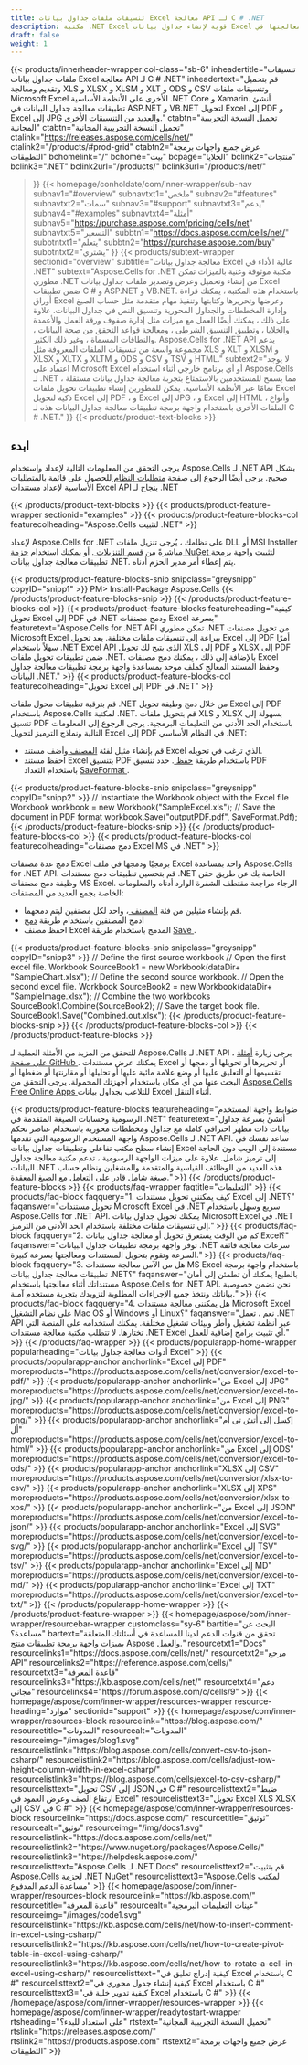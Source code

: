 ```yaml
---
title: تنسيقات ملفات جداول بيانات Excel معالجة API لـ C # .NET
description: مكتبة .NET Excel قوية لإنشاء جداول بيانات Excel وعرضها ومعالجتها في C # و ASP.NET و VB.NET. قم بتحويل Excel إلى PDF و JPEG و HTML وتنسيقات أخرى.
draft: false
weight: 1
---
```

{{< products/innerheader-wrapper col-class="sb-6"
  inheadertitle="تنسيقات ملفات جداول بيانات Excel معالجة API لـ C # .NET"
  inheadertext="قم بتحميل وتقديم ومعالجة XLS و XLSX و XLSM و XLT و ODS و CSV وتنسيقات ملفات Microsoft Excel الأخرى على الأنظمة الأساسية .NET Core و Xamarin. أنشئ تطبيقات معالجة جداول البيانات في ASP.NET و VB.NET لتحويل Excel إلى PDF و Excel إلى JPG والعديد من التنسيقات الأخرى."
  ctabtn="تحميل النسخة التجريبية المجانية"
  ctabtn="تحميل النسخة التجريبية المجانية"
  ctalink="https://releases.aspose.com/cells/net/"
  ctalink2="/products/#prod-grid"
  ctabtn2="عرض جميع واجهات برمجة التطبيقات"
  bchomelink="/"
  bchome="بيت"
  bcpage="الخلايا"
  bclink2="منتجات"
  bclink3=".NET"
  bclink2url="/products/"
  bclink3url="/products/net/"
  >}}
{{< homepage/conholdate/com/inner-wrapper/sub-nav 
subnav1="#overview"
subnavtxt1="ملخص" 
subnav2="#features"
subnavtxt2="سمات" 
subnav3="#support" 
subnavtxt3="يدعم" 
subnav4="#examples" 
subnavtxt4="أمثلة" 
subnav5="https://purchase.aspose.com/pricing/cells/net" 
subnavtxt5="التسعير" 
subbtn1="https://docs.aspose.com/cells/net/" 
subbtntxt1="يتعلم"
subbtn2="https://purchase.aspose.com/buy" 
subbtntxt2="يشتري"
>}}
   {{< products/subtext-wrapper 
   sectionid="overview"
   subtitle="معالجة جداول بيانات Excel عالية الأداء في .NET"
   subtext="Aspose.Cells for .NET مكتبة موثوقة وغنية بالميزات تمكن مطوري .NET من إنشاء وتحميل وعرض وتصدير ملفات جداول بيانات Excel ضمن تطبيقات C # و ASP.NET و VB.NET. باستخدام هذه المكتبة ، يمكنك قراءة أوراق Excel وعرضها وتحريرها وكتابتها وتنفيذ مهام متقدمة مثل حساب الصيغ وإدارة المخططات والجداول المحورية وتنسيق النص في جداول البيانات. علاوة على ذلك ، يمكنك أيضًا العمل مع ميزات مثل إدارة صفوف ورقة العمل والأعمدة والخلايا ، وتطبيق التنسيق الشرطي ، ومعالجة قواعد التحقق من صحة البيانات ، والنطاقات المسماة ، وغير ذلك الكثير. Aspose.Cells for .NET API يدعم مجموعة واسعة من تنسيقات الملفات المعروفة مثل XLS و XLT و XLSM و XLSX و XLTX و XLTM و ODS و CSV و TSV و HTML." 
   subtext2="لا يوجد اعتماد على Microsoft Excel أو أي برنامج خارجي أثناء استخدام Aspose.Cells لـ .NET ، مما يسمح للمستخدمين بالاستمتاع بتجربة معالجة جداول بيانات مستقلة تمامًا عبر الأنظمة الأساسية. يمكن للمطورين إنشاء تطبيقات تحويل ملفات Excel ذكية لتحويل Excel إلى PDF ، و Excel إلى JPG ، و Excel إلى HTML ، وأنواع الملفات الأخرى باستخدام واجهة برمجة تطبيقات معالجة جداول البيانات هذه لـ C # .NET."
   >}} 
   {{< products/product-text-blocks >}}
   <h2>ابدء</h2>
   <p>يرجى التحقق من المعلومات التالية لإعداد واستخدام Aspose.Cells لـ .NET API بشكل صحيح. يرجى أيضًا الرجوع إلى صفحة <a href="https://docs.aspose.com/cells/net/system-requirements/"> متطلبات النظام </a> للحصول على قائمة بالمتطلبات الأساسية لإعداد مستندات Excel API بنجاح لـ .NET</p>
   {{< /products/product-text-blocks >}}
{{< products/product-feature-wrapper 
sectionid="examples"
>}}
{{< products/product-feature-blocks-col
featurecolheading="Aspose.Cells لتثبيت .NET"
>}}
<p>لإعداد Aspose.Cells for .NET على نظامك ، يُرجى تنزيل ملفات DLL أو MSI Installer مباشرةً من <a href="https://releases.aspose.com/cells/net/"> قسم التنزيلات </a>. أو يمكنك استخدام <a href="https://www.nuget.org/packages/Aspose.Cells/"> حزمة NuGet </a> لتثبيت واجهة برمجة تطبيقات معالجة جداول بيانات .NET. يتم إعطاء أمر مدير الحزم أدناه.</p>
{{< products/product-feature-blocks-snip
snipclass="greysnipp"
copyID="snipp1"
>}}
PM> Install-Package Aspose.Cells
{{< /products/product-feature-blocks-snip >}}
{{< /products/product-feature-blocks-col >}}
{{< products/product-feature-blocks
featureheading="كيفية تحويل Excel إلى PDF في .NET ودمج مصنفات Excel بسرعة"
featuretext="Aspose.Cells for .NET API تمكن مطوري .NET من تحويل مصنفات Microsoft Excel ببراعة إلى تنسيقات ملفات مختلفة. يعد تحويل Excel إلى PDF أمرًا سهلاً باستخدام .NET Excel API الذي يتيح لك تحويل XLS إلى PDF و XLSX إلى PDF ضمن تطبيقات تحويل ملفات .NET. بالإضافة إلى ذلك ، يمكنك دمج مصنفات Excel وحفظ المستند المعالج كملف موحد بمساعدة واجهة برمجة تطبيقات معالجة جداول البيانات .NET."
>}}
{{< products/product-feature-blocks-col
featurecolheading="تحويل Excel إلى PDF في .NET"
>}}
<p>قم بترقية تطبيقات محول ملفات .NET من خلال دمج وظيفة تحويل Excel إلى PDF باستخدام Aspose.Cells لمكتبة .NET. قم بتحويل ملفات XLS و XLSX بسهولة إلى تنسيق PDF باستخدام الحد الأدنى من التعليمات البرمجية. يرجى الرجوع إلى المعلومات التالية ونماذج الترميز لتحويل Excel إلى PDF في النظام الأساسي .NET:</p>
<ul>
   <li>قم بإنشاء مثيل لفئة <a href="https://reference.aspose.com/net/cells/aspose.cells/workbook"> المصنف </a> وأضف مستند Excel الذي ترغب في تحويله.</li>
   <li>احفظ مستند Excel بتنسيق PDF باستخدام طريقة <a href="https://reference.aspose.com/cells/net/aspose.cells/workbook/save/#save_3"> حفظ </a>. حدد تنسيق PDF باستخدام التعداد <a href="https://reference.aspose.com/net/cells/aspose.cells/saveformat"> SaveFormat </a>.</li>
</ul>
{{< products/product-feature-blocks-snip
snipclass="greysnipp"
copyID="snipp2"
>}}
// Instantiate the Workbook object with the Excel file
Workbook workbook = new Workbook("SampleExcel.xls");
// Save the document in PDF format
workbook.Save("outputPDF.pdf", SaveFormat.Pdf);
{{< /products/product-feature-blocks-snip >}}
{{< /products/product-feature-blocks-col >}}
{{< products/product-feature-blocks-col 
featurecolheading="دمج مصنفات Excel MS في .NET"
>}}
<p>دمج عدة مصنفات Excel برمجيًا ودمجها في ملف Excel واحد بمساعدة Aspose.Cells for .NET API. قم بتحسين تطبيقات دمج مستندات .NET الخاصة بك عن طريق حقن وظيفة دمج مصنفات MS Excel. الرجاء مراجعة مقتطف الشفرة الوارد أدناه والمعلومات الخاصة بجمع العديد من المصنفات:</p>
<ul>
   <li>قم بإنشاء مثيلين من فئة <a href="https://reference.aspose.com/net/cells/aspose.cells/workbook"> المصنف </a> ، واحد لكل مصنفين ليتم دمجهما.</li>
   <li>ادمج المصنفين باستخدام طريقة <a href="https://reference.aspose.com/cells/net/aspose.cells/workbook/combine/"> دمج </a></li>
   <li>احفظ مصنف Excel المدمج باستخدام طريقة <a href="https://reference.aspose.com/cells/net/aspose.cells/workbook/save#save_2"> Save </a>.</li>
</ul>
{{< products/product-feature-blocks-snip 
snipclass="greysnipp" 
copyID="snipp3"
>}}
// Define the first source workbook
// Open the first excel file.
Workbook SourceBook1 = new Workbook(dataDir+ "SampleChart.xlsx");
// Define the second source workbook.
// Open the second excel file.
Workbook SourceBook2 = new Workbook(dataDir+ "SampleImage.xlsx");
// Combine the two workbooks
SourceBook1.Combine(SourceBook2);
// Save the target book file.
SourceBook1.Save("Combined.out.xlsx");
{{< /products/product-feature-blocks-snip >}}
{{< /products/product-feature-blocks-col >}}
{{< /products/product-feature-blocks >}}
   <p class="col-lg-12">للتحقق من المزيد من الأمثلة العملية لـ Aspose.Cells لـ .NET API ، يرجى زيارة <a href="https://github.com/aspose-cells/Aspose.Cells-for-.NET/tree/master/Examples"> أمثلة على صفحة GitHub </a>. يمكنك عرض مستندات Excel أو تحريرها أو تحويلها أو دمجها أو تقسيمها أو التعليق عليها أو وضع علامة مائية عليها أو تحليلها أو مقارنتها أو ضغطها أو البحث عنها من أي مكان باستخدام أجهزتك المحمولة. يرجى التحقق من <a href="https://products.aspose.app/cells/family"> Aspose.Cells Free Online Apps </a> للتلاعب بجداول بيانات Excel أثناء التنقل.</p>
{{< products/product-feature-blocks
featureheading="ضوابط واجهة المستخدم الرسومية وحسابات الصيغة المتقدمة في .NET"
featuretext="أنشئ بسرعة جداول بيانات ذات مظهر احترافي كاملة مع جداول ومخططات محورية باستخدام عناصر تحكم واجهة المستخدم الرسومية التي تقدمها Aspose.Cells لـ .NET API. ساعد نفسك في إنشاء سطح مكتب تفاعلي وتطبيقات جداول بيانات Excel مستندة إلى الويب دون الحاجة إلى ترميز شامل. علاوة على ميزات الواجهة الرسومية ، تدعم مكتبة معالجة جداول البيانات .NET هذه العديد من الوظائف القياسية والمتقدمة والمشغلين ونظام حساب صيغة شامل قادر على التعامل مع الصيغ المعقدة."
>}}
   {{< /products/product-feature-blocks >}}
   {{< products/faq-wrapper 
   faqtitle="التعليمات"
>}}
   {{< products/faq-block
   faqquery="1. كيف يمكنني تحويل مستندات Excel إلى .NET؟"
   faqanswer="تحويل مستندات Microsoft Excel في .NET سريع وسهل باستخدام Aspose.Cells for .NET API. يمكنك تحويل جداول بيانات Microsoft Excel في .NET إلى تنسيقات ملفات مختلفة باستخدام الحد الأدنى من الترميز."
>}}
   {{< products/faq-block
   faqquery="2. كم من الوقت يستغرق تحويل أو معالجة جداول بيانات Excel؟"
   faqanswer="توفر واجهة برمجة تطبيقات جداول البيانات .NET سرعات معالجة فائقة السرعة وتقوم بتحويل المستندات ومعالجتها بسرعة كبيرة."
>}}
   {{< products/faq-block
   faqquery="3. هل من الآمن معالجة مستندات MS Excel باستخدام واجهة برمجة تطبيقات معالجة جداول بيانات .NET؟"
   faqanswer="بالطبع! يمكنك أن تطمئن إلى أمان مستنداتك أثناء معالجتها باستخدام Aspose.Cells for .NET API. نحن نضمن خصوصية بياناتك ونتخذ جميع الإجراءات المطلوبة لتزويدك بتجربة مستخدم آمنة."
>}}
   {{< products/faq-block
   faqquery="4. هل يمكنني معالجة مستندات Microsoft Excel على نظام التشغيل Mac OS أو Windows أو Linux؟"
   faqanswer="نعم ، تعمل .NET API عبر أنظمة تشغيل وأطر وبيئات تشغيل مختلفة. يمكنك استخدامه على المنصة التي تختارها. لا تتطلب مكتبة معالجة مستندات .NET Excel أي تثبيت برامج إضافية للعمل."
>}}
   {{< /products/faq-wrapper >}}
   {{< products/popularapp-home-wrapper
   popularheading="أدوات معالجة جداول بيانات Excel"
>}}
   {{< products/popularapp-anchor
anchorlink="Excel إلى PDF"
moreproducts="https://products.aspose.com/cells/net/conversion/excel-to-pdf/"
>}} 
   {{< products/popularapp-anchor
anchorlink="من Excel إلى JPG"
moreproducts="https://products.aspose.com/cells/net/conversion/excel-to-jpg/"
>}} 
   {{< products/popularapp-anchor
anchorlink="من Excel إلى PNG"
moreproducts="https://products.aspose.com/cells/net/conversion/excel-to-png/"
>}} 
   {{< products/popularapp-anchor
anchorlink="إكسل إلى أتش تي أم أل"
moreproducts="https://products.aspose.com/cells/net/conversion/excel-to-html/"
>}} 
   {{< products/popularapp-anchor
anchorlink="من Excel إلى ODS"
moreproducts="https://products.aspose.com/cells/net/conversion/excel-to-ods/"
>}} 
   {{< products/popularapp-anchor
anchorlink="XLSX إلى CSV"
moreproducts="https://products.aspose.com/cells/net/conversion/xlsx-to-csv/"
>}} 
   {{< products/popularapp-anchor
anchorlink="XLSX إلى XPS"
moreproducts="https://products.aspose.com/cells/net/conversion/xlsx-to-xps/"
>}} 
   {{< products/popularapp-anchor
anchorlink="من Excel إلى JSON"
moreproducts="https://products.aspose.com/cells/net/conversion/excel-to-json/"
>}} 
   {{< products/popularapp-anchor
anchorlink="Excel إلى SVG"
moreproducts="https://products.aspose.com/cells/net/conversion/excel-to-svg/"
>}} 
   {{< products/popularapp-anchor
anchorlink="Excel إلى TSV"
moreproducts="https://products.aspose.com/cells/net/conversion/excel-to-tsv/"
>}} 
   {{< products/popularapp-anchor
anchorlink="Excel إلى MD"
moreproducts="https://products.aspose.com/cells/net/conversion/excel-to-md/"
>}} 
   {{< products/popularapp-anchor
anchorlink="Excel إلى TXT"
moreproducts="https://products.aspose.com/cells/net/conversion/excel-to-txt/"
>}} 
   {{< /products/popularapp-home-wrapper >}}
   {{< /products/product-feature-wrapper >}}
{{< homepage/aspose/com/inner-wrapper/resourcebar-wrapper
customclass="sy-6"
bartitle="البحث عن مساعدة؟"
bartext="تحقق من قنوات الدعم لدينا للمساعدة في أسئلتك المتعلقة بميزات واجهة برمجة تطبيقات منتج Aspose والعمل."
resourcetxt1="Docs"
resourcelinks1="https://docs.aspose.com/cells/net/"
resourcetxt2="مرجع API"
resourcelinks2="https://reference.aspose.com/cells/" 
resourcetxt3="قاعدة المعرفة"
resourcelinks3="https://kb.aspose.com/cells/net/"
resourcetxt4="دعم مجاني"
resourcelinks4="https://forum.aspose.com/c/cells/9"
>}}
{{< homepage/aspose/com/inner-wrapper/resources-wrapper
resource-heading="موارد"
sectionid="support"
>}}
{{< homepage/aspose/com/inner-wrapper/resources-block
resourcelink="https://blog.aspose.com/"
resourcetitle="المدونات"
resourcealt="المدونات"
resourceimg="/images/blog1.svg"
resourcelistlink="https://blog.aspose.com/cells/convert-csv-to-json-csharp/"
resourcelistlink2="https://blog.aspose.com/cells/adjust-row-height-column-width-in-excel-csharp/"
resourcelistlink3="https://blog.aspose.com/cells/excel-to-csv-csharp/"
resourcelisttext="تحويل CSV إلى JSON في C #"
resourcelisttext2="ضبط ارتفاع الصف وعرض العمود في Excel"
resourcelisttext3="تحويل Excel XLS XLSX إلى CSV في C #"
>}}
{{< homepage/aspose/com/inner-wrapper/resources-block
resourcelink="https://docs.aspose.com/"
resourcetitle="توثيق"
resourcealt="توثيق"
resourceimg="/img/docs1.svg"
resourcelistlink="https://docs.aspose.com/cells/net/"
resourcelistlink2="https://www.nuget.org/packages/Aspose.Cells/"
resourcelistlink3="https://helpdesk.aspose.com/"
resourcelisttext="Aspose.Cells لـ .NET Docs"
resourcelisttext2="قم بتثبيت Aspose.Cells لحزمة .NET NuGet"
resourcelisttext3="Aspose.Cells لمكتب مساعدة الدعم المدفوع"
>}}
{{< homepage/aspose/com/inner-wrapper/resources-block
resourcelink="https://kb.aspose.com/"
resourcetitle="قاعدة المعرفة"
resourcealt="عينات التعليمات البرمجية"
resourceimg="/images/code1.svg"
resourcelistlink="https://kb.aspose.com/cells/net/how-to-insert-comment-in-excel-using-csharp/"
resourcelistlink2="https://kb.aspose.com/cells/net/how-to-create-pivot-table-in-excel-using-csharp/"
resourcelistlink3="https://kb.aspose.com/cells/net/how-to-rotate-a-cell-in-excel-using-csharp/"
resourcelisttext="كيفية إدراج تعليق في Excel باستخدام C #"
resourcelisttext2="كيفية إنشاء جدول محوري في Excel باستخدام C #"
resourcelisttext3="كيفية تدوير خلية في Excel باستخدام C #"
>}}
{{< /homepage/aspose/com/inner-wrapper/resources-wrapper >}}
{{< homepage/aspose/com/inner-wrapper/readytostart-wrapper
rtsheading="على استعداد للبدء؟"
rtstext="تحميل النسخة التجريبية المجانية"
rtslink="https://releases.aspose.com/"
rtslink2="https://products.aspose.com"
rtstext2="عرض جميع واجهات برمجة التطبيقات"
>}}
